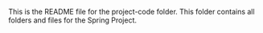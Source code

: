 This is the README file for the project-code folder.
This folder contains all folders and files for the Spring Project.








